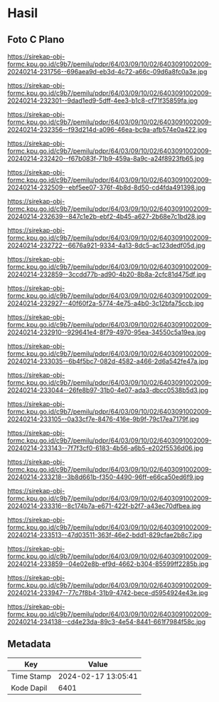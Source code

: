 # Hasil

## Foto C Plano

https://sirekap-obj-formc.kpu.go.id/c9b7/pemilu/pdpr/64/03/09/10/02/6403091002009-20240214-231756--696aea9d-eb3d-4c72-a66c-09d6a8fc0a3e.jpg

https://sirekap-obj-formc.kpu.go.id/c9b7/pemilu/pdpr/64/03/09/10/02/6403091002009-20240214-232301--9dad1ed9-5dff-4ee3-b1c8-cf71f35859fa.jpg

https://sirekap-obj-formc.kpu.go.id/c9b7/pemilu/pdpr/64/03/09/10/02/6403091002009-20240214-232356--f93d214d-a096-46ea-bc9a-afb574e0a422.jpg

https://sirekap-obj-formc.kpu.go.id/c9b7/pemilu/pdpr/64/03/09/10/02/6403091002009-20240214-232420--f67b083f-71b9-459a-8a9c-a24f8923fb65.jpg

https://sirekap-obj-formc.kpu.go.id/c9b7/pemilu/pdpr/64/03/09/10/02/6403091002009-20240214-232509--ebf5ee07-376f-4b8d-8d50-cd4fda491398.jpg

https://sirekap-obj-formc.kpu.go.id/c9b7/pemilu/pdpr/64/03/09/10/02/6403091002009-20240214-232639--847c1e2b-ebf2-4b45-a627-2b68e7c1bd28.jpg

https://sirekap-obj-formc.kpu.go.id/c9b7/pemilu/pdpr/64/03/09/10/02/6403091002009-20240214-232722--6676a921-9334-4a13-8dc5-ac123dedf05d.jpg

https://sirekap-obj-formc.kpu.go.id/c9b7/pemilu/pdpr/64/03/09/10/02/6403091002009-20240214-232859--3ccdd77b-ad90-4b20-8b8a-2cfc81d475df.jpg

https://sirekap-obj-formc.kpu.go.id/c9b7/pemilu/pdpr/64/03/09/10/02/6403091002009-20240214-232927--40f60f2a-5774-4e75-a4b0-3c12bfa75ccb.jpg

https://sirekap-obj-formc.kpu.go.id/c9b7/pemilu/pdpr/64/03/09/10/02/6403091002009-20240214-232910--929641e4-8f79-4970-95ea-34550c5a19ea.jpg

https://sirekap-obj-formc.kpu.go.id/c9b7/pemilu/pdpr/64/03/09/10/02/6403091002009-20240214-233035--6b4f5bc7-082d-4582-a466-2d6a542fe47a.jpg

https://sirekap-obj-formc.kpu.go.id/c9b7/pemilu/pdpr/64/03/09/10/02/6403091002009-20240214-233044--26fe8b97-31b0-4e07-ada3-dbcc0538b5d3.jpg

https://sirekap-obj-formc.kpu.go.id/c9b7/pemilu/pdpr/64/03/09/10/02/6403091002009-20240214-233105--0a33cf7e-8476-416e-9b9f-79c17ea7179f.jpg

https://sirekap-obj-formc.kpu.go.id/c9b7/pemilu/pdpr/64/03/09/10/02/6403091002009-20240214-233143--7f7f3cf0-6183-4b56-a6b5-e202f5536d06.jpg

https://sirekap-obj-formc.kpu.go.id/c9b7/pemilu/pdpr/64/03/09/10/02/6403091002009-20240214-233218--3b8d661b-f350-4490-96ff-e66ca50ed6f9.jpg

https://sirekap-obj-formc.kpu.go.id/c9b7/pemilu/pdpr/64/03/09/10/02/6403091002009-20240214-233316--8c174b7a-e671-422f-b2f7-a43ec70dfbea.jpg

https://sirekap-obj-formc.kpu.go.id/c9b7/pemilu/pdpr/64/03/09/10/02/6403091002009-20240214-233513--47d03511-363f-46e2-bdd1-829cfae2b8c7.jpg

https://sirekap-obj-formc.kpu.go.id/c9b7/pemilu/pdpr/64/03/09/10/02/6403091002009-20240214-233859--04e02e8b-ef9d-4662-b304-85599ff2285b.jpg

https://sirekap-obj-formc.kpu.go.id/c9b7/pemilu/pdpr/64/03/09/10/02/6403091002009-20240214-233947--77c7f8b4-31b9-4742-bece-d5954924e43e.jpg

https://sirekap-obj-formc.kpu.go.id/c9b7/pemilu/pdpr/64/03/09/10/02/6403091002009-20240214-234138--cd4e23da-89c3-4e54-8441-661f7984f58c.jpg


## Metadata

| Key        | Value               |
| ---------- | ------------------- |
| Time Stamp | 2024-02-17 13:05:41 |
| Kode Dapil | 6401                |



